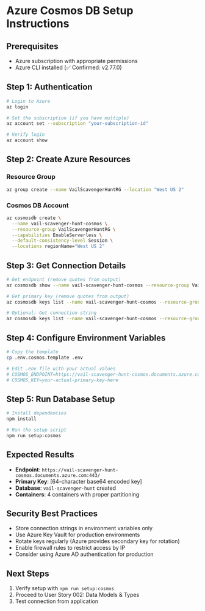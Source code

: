 # Azure Cosmos DB Setup Instructions

## Prerequisites
- Azure subscription with appropriate permissions
- Azure CLI installed (✅ Confirmed: v2.77.0)

## Step 1: Authentication
```bash
# Login to Azure
az login

# Set the subscription (if you have multiple)
az account set --subscription "your-subscription-id"

# Verify login
az account show
```

## Step 2: Create Azure Resources

### Resource Group
```bash
az group create --name VailScavengerHuntRG --location "West US 2"
```

### Cosmos DB Account
```bash
az cosmosdb create \
  --name vail-scavenger-hunt-cosmos \
  --resource-group VailScavengerHuntRG \
  --capabilities EnableServerless \
  --default-consistency-level Session \
  --locations regionName="West US 2"
```

## Step 3: Get Connection Details
```bash
# Get endpoint (remove quotes from output)
az cosmosdb show --name vail-scavenger-hunt-cosmos --resource-group VailScavengerHuntRG --query documentEndpoint -o tsv

# Get primary key (remove quotes from output)
az cosmosdb keys list --name vail-scavenger-hunt-cosmos --resource-group VailScavengerHuntRG --query primaryMasterKey -o tsv

# Optional: Get connection string
az cosmosdb keys list --name vail-scavenger-hunt-cosmos --resource-group VailScavengerHuntRG --type connection-strings --query "connectionStrings[0].connectionString" -o tsv
```

## Step 4: Configure Environment Variables
```bash
# Copy the template
cp .env.cosmos.template .env

# Edit .env file with your actual values
# COSMOS_ENDPOINT=https://vail-scavenger-hunt-cosmos.documents.azure.com:443/
# COSMOS_KEY=your-actual-primary-key-here
```

## Step 5: Run Database Setup
```bash
# Install dependencies
npm install

# Run the setup script
npm run setup:cosmos
```

## Expected Results
- **Endpoint**: `https://vail-scavenger-hunt-cosmos.documents.azure.com:443/`
- **Primary Key**: [64-character base64 encoded key]
- **Database**: `vail-scavenger-hunt` created
- **Containers**: 4 containers with proper partitioning

## Security Best Practices
- Store connection strings in environment variables only
- Use Azure Key Vault for production environments
- Rotate keys regularly (Azure provides secondary key for rotation)
- Enable firewall rules to restrict access by IP
- Consider using Azure AD authentication for production

## Next Steps
1. Verify setup with `npm run setup:cosmos`
2. Proceed to User Story 002: Data Models & Types
3. Test connection from application